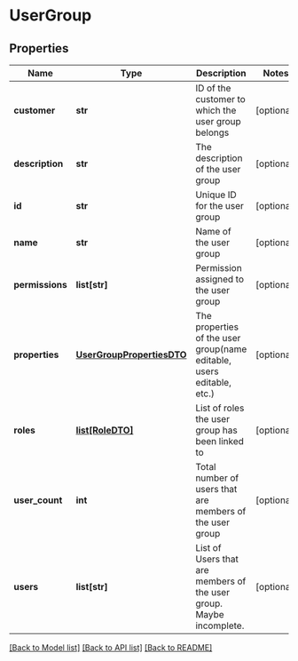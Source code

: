 # UserGroup

## Properties
Name | Type | Description | Notes
------------ | ------------- | ------------- | -------------
**customer** | **str** | ID of the customer to which the user group belongs | [optional] 
**description** | **str** | The description of the user group | [optional] 
**id** | **str** | Unique ID for the user group | [optional] 
**name** | **str** | Name of the user group | [optional] 
**permissions** | **list[str]** | Permission assigned to the user group | [optional] 
**properties** | [**UserGroupPropertiesDTO**](UserGroupPropertiesDTO.md) | The properties of the user group(name editable, users editable, etc.) | [optional] 
**roles** | [**list[RoleDTO]**](RoleDTO.md) | List of roles the user group has been linked to | [optional] 
**user_count** | **int** | Total number of users that are members of the user group | [optional] 
**users** | **list[str]** | List of Users that are members of the user group. Maybe incomplete. | [optional] 

[[Back to Model list]](../README.md#documentation-for-models) [[Back to API list]](../README.md#documentation-for-api-endpoints) [[Back to README]](../README.md)


